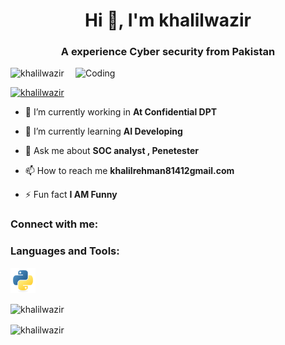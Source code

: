 <h1 align="center">Hi 👋, I'm khalilwazir</h1>
<h3 align="center">A experience Cyber security from Pakistan</h3>
<img align="right" alt="Coding" width="400" src="https://encrypted-tbn0.gstatic.com/images?q=tbn:ANd9GcRRCgqE_hUBnFrHvPhkEG3EtBFHtsk3VNskRA&s

<p align="left"> <img src="https://komarev.com/ghpvc/?username=khalilwazir&label=Profile%20views&color=0e75b6&style=flat" alt="khalilwazir" /> </p>

<p align="left"> <a href="https://github.com/ryo-ma/github-profile-trophy"><img src="https://github-profile-trophy.vercel.app/?username=khalilwazir" alt="khalilwazir" /></a> </p>

- 🔭 I’m currently working in **At Confidential DPT**

- 🌱 I’m currently learning **AI Developing**

- 💬 Ask me about **SOC analyst , Penetester**

- 📫 How to reach me **khalilrehman81412gmail.com**

- ⚡ Fun fact **I AM Funny**

<h3 align="left">Connect with me:</h3>
<p align="left">
</p>

<h3 align="left">Languages and Tools:</h3>
<p align="left"> <a href="https://www.python.org" target="_blank" rel="noreferrer"> <img src="https://raw.githubusercontent.com/devicons/devicon/master/icons/python/python-original.svg" alt="python" width="40" height="40"/> </a> </p>

<p><img align="center" src="https://github-readme-stats.vercel.app/api/top-langs?username=khalilwazir&show_icons=true&locale=en&layout=compact" alt="khalilwazir" /></p>

<p><img align="center" src="https://github-readme-streak-stats.herokuapp.com/?user=khalilwazir&" alt="khalilwazir" /></p
